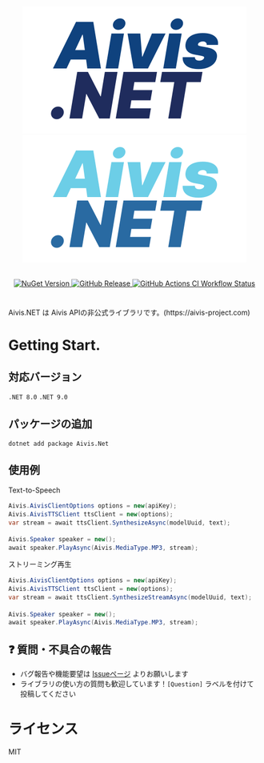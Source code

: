 <div align="center">

  ![Aivis.NET Logo](/docs/logo_dark.svg#gh-light-mode-only)
  ![Aivis.NET Logo](/docs/logo_light.svg#gh-dark-mode-only)

  <br/>

  <a href="https://www.nuget.org/packages/Aivis.Net">
    <img alt="NuGet Version" src="https://img.shields.io/nuget/v/Aivis.Net">
  </a>

  <a href="https://github.com/Atoyr/Aivis-net/releases">
    <img alt="GitHub Release" src="https://img.shields.io/github/v/release/Atoyr/Aivis-NET">
  </a>

  <a href="https://github.com/Atoyr/Aivis-net/actions/workflows/ci.yml">
    <img alt="GitHub Actions CI Workflow Status" src="https://img.shields.io/github/actions/workflow/status/atoyr/Aivis-Net/ci.yml">
  </a>

  #

</div>
Aivis.NET は Aivis APIの非公式ライブラリです。(https://aivis-project.com)

# Getting Start.

## 対応バージョン
`.NET 8.0`
`.NET 9.0`

## パッケージの追加


``` 
dotnet add package Aivis.Net
```


## 使用例

Text-to-Speech
``` C#
Aivis.AivisClientOptions options = new(apiKey);
Aivis.AivisTTSClient ttsClient = new(options);
var stream = await ttsClient.SynthesizeAsync(modelUuid, text);

Aivis.Speaker speaker = new();
await speaker.PlayAsync(Aivis.MediaType.MP3, stream);
```

ストリーミング再生
``` C#
Aivis.AivisClientOptions options = new(apiKey);
Aivis.AivisTTSClient ttsClient = new(options);
var stream = await ttsClient.SynthesizeStreamAsync(modelUuid, text);

Aivis.Speaker speaker = new();
await speaker.PlayAsync(Aivis.MediaType.MP3, stream);
```

## ❓ 質問・不具合の報告

- バグ報告や機能要望は [Issueページ](https://github.com/Atoyr/Aivis-net/issues) よりお願いします
- ライブラリの使い方の質問も歓迎しています！`[Question]` ラベルを付けて投稿してください

# ライセンス
MIT
